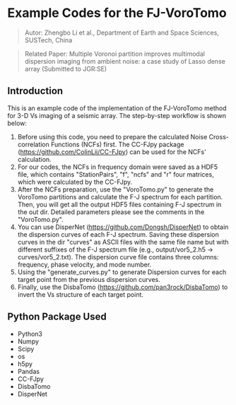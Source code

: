 # Example Codes for the FJ-VoroTomo

> Autor: Zhengbo Li et al.,
> Department of Earth and Space Sciences, SUSTech, China

>  Related Paper: Multiple Voronoi partition improves multimodal dispersion imaging from ambient noise: a case study of Lasso dense array (Submitted to JGR:SE)

## Introduction
This is an example code of the implementation of the FJ-VoroTomo method for 3-D Vs imaging of a seismic array. The step-by-step workflow is shown below:

1. Before using this code, you need to prepare the calculated Noise Cross-correlation Functions (NCFs) first. The CC-FJpy package (https://github.com/ColinLii/CC-FJpy) can be used for the NCFs' calculation.
2. For our codes, the NCFs in frequency domain were saved as a HDF5 file, which contains "StationPairs", "f", "ncfs" and "r" four matrices, which were calculated by the CC-FJpy. 
3. After the NCFs preparation, use the "VoroTomo.py" to generate the VoroTomo partitions and calculate the F-J spectrum for each partition. 
Then, you will get all the output HDF5 files containing F-J spectrum in the out dir. Detailed parameters please see the comments in the "VoroTomo.py".
4. You can use DisperNet (https://github.com/Dongsh/DisperNet) to obtain the dispersion curves of each F-J spectrum. Saving these dispersion curves in the dir "curves" as ASCII files with the same file name but with different suffixes of the F-J spectrum file (e.g., output/vor5_2.h5 -> curves/vor5_2.txt). The dispersion curve file contains three columns: frequency, phase velocity, and mode number.
5. Using the "generate_curves.py" to generate Dispersion curves for each target point from the previous dispersion curves.
6. Finally, use the DisbaTomo (https://github.com/pan3rock/DisbaTomo) to invert the Vs structure of each target point.

## Python Package Used

- Python3
- Numpy
- Scipy
- os
- h5py
- Pandas
- CC-FJpy
- DisbaTomo
- DisperNet

